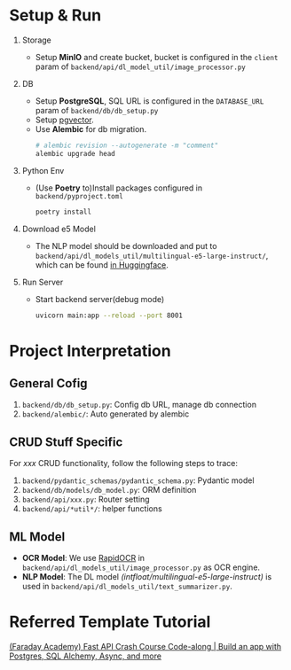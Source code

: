 # Setup & Run

1. Storage
    - Setup **MinIO** and create bucket, bucket is configured in the `client` param of `backend/api/dl_model_util/image_processor.py`

2. DB
    - Setup **PostgreSQL**, SQL URL is configured in the `DATABASE_URL` param of `backend/db/db_setup.py`
    - Setup [pgvector](https://github.com/pgvector/pgvector).
    - Use **Alembic** for db migration.
        ```sh
        # alembic revision --autogenerate -m "comment"
        alembic upgrade head
        ```

3. Python Env
    - (Use **Poetry** to)Install packages configured in `backend/pyproject.toml`
        ```sh
        poetry install
        ```

4. Download e5 Model
    - The NLP model should be downloaded and put to `backend/api/dl_models_util/multilingual-e5-large-instruct/`, which can be found [in Huggingface](https://huggingface.co/intfloat/multilingual-e5-large-instruct).

5. Run Server
    - Start backend server(debug mode)
        ```sh
        uvicorn main:app --reload --port 8001
        ```

# Project Interpretation

## General Cofig

1. `backend/db/db_setup.py`: Config db URL, manage db connection
2. `backend/alembic/`: Auto generated by alembic

## CRUD Stuff Specific

For *xxx* CRUD functionality, follow the following steps to trace:

1. `backend/pydantic_schemas/pydantic_schema.py`: Pydantic model
2. `backend/db/models/db_model.py`: ORM definition
3. `backend/api/xxx.py`: Router setting
4. `backend/api/*util*/`: helper functions

## ML Model

- **OCR Model**: We use [RapidOCR](https://rapidai.github.io/RapidOCRDocs/docs/quickstart/) in `backend/api/dl_models_util/image_processor.py` as OCR engine.
- **NLP Model**: The DL model *(intfloat/multilingual-e5-large-instruct)* is used in `backend/api/dl_models_util/text_summarizer.py`.

# Referred Template Tutorial

[(Faraday Academy) Fast API Crash Course Code-along | Build an app with Postgres, SQL Alchemy, Async, and more](https://www.youtube.com/watch?v=gQTRsZpR7Gw)
